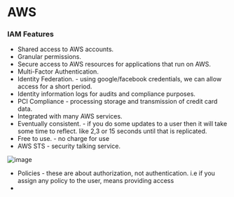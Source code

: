 # AWS

### IAM Features
  * Shared access to AWS accounts.
  * Granular permissions.
  * Secure access to AWS resources for applications that run on AWS.
  * Multi-Factor Authentication.
  * Identity Federation. - using google/facebook credentials, we can allow access for a short period.
  * Identity information logs for audits and compliance purposes.
  * PCI Compliance - processing storage and transmission of credit card data.
  * Integrated with many AWS services.
  * Eventually consistent. - if you do some updates to a user then it will take some time to reflect. like 2,3 or 15 seconds until that is replicated.
  * Free to use.  - no charge for use
  * AWS STS - security talking service.

   ![image](https://github.com/parrao/javecode/assets/13145569/90498fb3-fd7a-4879-b7b1-1ea15e05b877)

  * Policies - these are about authorization, not authentication. i.e if you assign any policy to the user, means providing access 
  * 
